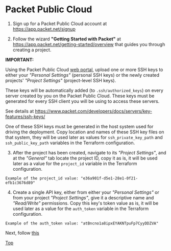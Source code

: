 # Packet Public Cloud

1. Sign up for a Packet Public Cloud account at https://app.packet.net/signup

2. Follow the wizard **"Getting Started with Packet"** at https://app.packet.net/getting-started/overview that guides you through creating a project.

**IMPORTANT:**

Using the Packet Public Cloud [web portal](https://app.packet.net/), upload one or more SSH keys to either your *"Personal Settings"* (personal SSH keys) or the newly created projects' *"Project Settings"* (project-level SSH keys).

These keys will be automatically added (to `.ssh/authorized_keys`) on every server created by you on the Packet Public Cloud. These keys must be generated for every SSH client you will be using to access these servers.

See details at https://www.packet.com/developers/docs/servers/key-features/ssh-keys/

One of these SSH keys must be generated in the host system used for driving the deployment. Copy location and names of these SSH key files on that system, they will be used later as values for `ssh_private_key_path` and `ssh_public_key_path` variables in the Terraform configuration.

3. After the project has been created, navigate to its *"Project Settings"*, and at the *"General"* tab locate the project ID, copy it as is, it will be used later as a value for the `project_id` variable in the Terraform configuration.

```
Example of the project_id value: "e36a901f-d5e1-28e1-0f21-efb1c3676d89"
```

4. Create a single API key, either from either your *"Personal Settings"* or from your project *"Project Settings"*, give it a descriptive name and *"Read/Write"* permissions. Copy this key's token value as is, it will be used later as a value for the `auth_token` variable in the Terraform configuration.

```
Example of the auth_token value: "atBncno1a8ipxEYAKNTpuFp7CyyDDZVA"
```

Next, follow [this](CLOUDFLARE.md)

[Top](README.md)
